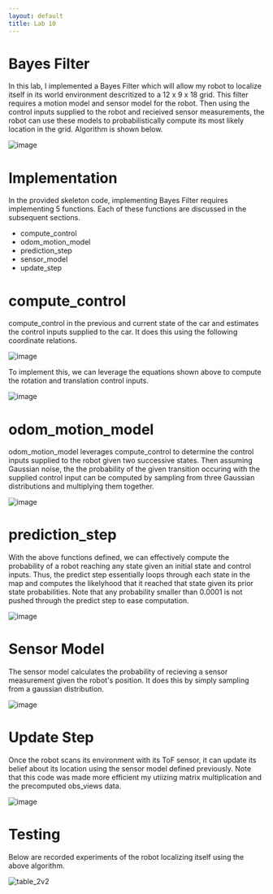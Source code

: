 ```yaml
---
layout: default
title: Lab 10
---
```


# Bayes Filter

In this lab, I implemented a Bayes Filter which will allow my robot to localize itself in its world environment descritized to a 12 x 9 x 18 grid. This filter requires a motion model and sensor model for the robot. Then using the control inputs supplied to the robot and recieived sensor measurements, the robot can use these models to probabilistically compute its most likely location in the grid. Algorithm is shown below.

![image](https://github.com/user-attachments/assets/2faed091-e5be-46e9-8732-343f27bd75fb)

# Implementation

In the provided skeleton code, implementing Bayes Filter requires implementing 5 functions. Each of these functions are discussed in the subsequent sections.

* compute_control
* odom_motion_model
* prediction_step
* sensor_model
* update_step

# compute_control

compute_control in the previous and current state of the car and estimates the control inputs supplied to the car. It does this using the following coordinate relations. 

![image](https://github.com/user-attachments/assets/8b6ff887-404d-4e09-a81c-fc9214ab948f)

To implement this, we can leverage the equations shown above to compute the rotation and translation control inputs.

![image](https://github.com/user-attachments/assets/ce51f268-afa4-48e5-ac98-299c4f30b85f)

# odom_motion_model

odom_motion_model leverages compute_control to determine the control inputs supplied to the robot given two successive states. Then assuming Gaussian noise, the the probability of the given transition occuring with the supplied control input can be computed by sampling from three Gaussian distributions and multiplying them together.

![image](https://github.com/user-attachments/assets/e6c8a608-47d1-4efd-aa03-b78f6b4b9d19)

# prediction_step

With the above functions defined, we can effectively compute the probability of a robot reaching any state given an initial state and control inputs. Thus, the predict step essentially loops through each state in the map and computes the likelyhood that it reached that state given its prior state probabilities. Note that any probability smaller than 0.0001 is not pushed through the predict step to ease computation.

![image](https://github.com/user-attachments/assets/73c1e4e5-74d7-484a-8ba1-f376fd5ef47d)

# Sensor Model

The sensor model calculates the probability of recieving a sensor measurement given the robot's position. It does this by simply sampling from a gaussian distribution.

![image](https://github.com/user-attachments/assets/bb675ab8-895a-487b-8e6d-c7a657ce3e2f)


# Update Step 

Once the robot scans its environment with its ToF sensor, it can update its belief about its location using the sensor model defined previously. Note that this code was made more efficient my utiizing matrix multiplication and the precomputed obs_views data.

![image](https://github.com/user-attachments/assets/26f2a850-fc7e-459a-b752-f49b4d581451)

# Testing

Below are recorded experiments of the robot localizing itself using the above algorithm. 

![table_2v2](https://github.com/user-attachments/assets/6c710891-febf-4d4c-9d6a-5585627295f3)















  



